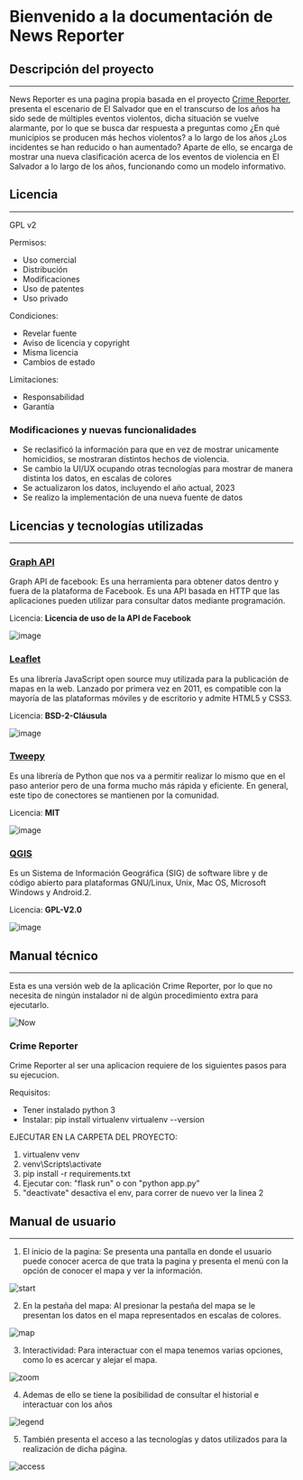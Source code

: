 ﻿# Bienvenido a la documentación de News Reporter

## Descripción del proyecto
---

News Reporter es una pagina propia basada en el proyecto [Crime Reporter](https://github.com/ReneMel/CrimeReporter-SV), presenta el escenario de El Salvador que en el transcurso de los años ha sido sede de múltiples eventos violentos, dicha situación se vuelve alarmante, por lo que se busca dar respuesta a preguntas como ¿En qué municipios se producen más hechos violentos? a lo largo de los años ¿Los incidentes se han reducido o han aumentado? 
Aparte de ello, se encarga de mostrar una nueva clasificación acerca de los eventos de violencia en El Salvador a lo largo de los años, funcionando como un modelo informativo.


## Licencia
---

GPL v2

Permisos:
 - Uso comercial 
 - Distribución 
 - Modificaciones 
 - Uso de patentes 
 - Uso privado

Condiciones:
 - Revelar fuente 
 - Aviso de licencia y copyright 
 - Misma licencia 
 - Cambios de estado

Limitaciones:
 - Responsabilidad 
 - Garantía

### Modificaciones y nuevas funcionalidades

- Se reclasificó la información para que en vez de mostrar unicamente homicidios, se mostraran distintos hechos de violencia.
- Se cambio la UI/UX ocupando otras tecnologías para mostrar de manera distinta los datos, en escalas de colores
- Se actualizaron los datos, incluyendo el año actual, 2023
- Se realizo la implementación de una nueva fuente de datos


## Licencias y tecnologías utilizadas
---

### [Graph API](https://developers.facebook.com/docs/graph-api/)

Graph API de facebook: Es una herramienta para obtener datos dentro y fuera de la plataforma de Facebook. Es una API basada en HTTP que las aplicaciones pueden utilizar para consultar datos mediante programación.

Licencia: **Licencia de uso de la API de Facebook**

![image](https://github.com/carmen887/NewsReporter/assets/54786234/39067f62-8125-401f-8651-2c74c0f95065)

### [Leaflet](https://leafletjs.com/)

Es una librería JavaScript open source muy utilizada para la publicación de mapas en la web. Lanzado por primera vez en 2011, es compatible con la mayoría de las plataformas móviles y de escritorio y admite HTML5 y CSS3.

Licencia: **BSD-2-Cláusula**

![image](https://github.com/carmen887/NewsReporter/assets/54786234/c73d90d6-95c5-4cce-9355-835d5808d526)

### [Tweepy](https://www.tweepy.org/)

Es una librería de Python que nos va a permitir realizar lo mismo que en el paso anterior pero de una forma mucho más rápida y eficiente. En general, este tipo de conectores se mantienen por la comunidad.

Licencia: **MIT**

![image](https://github.com/carmen887/NewsReporter/assets/54786234/70d3fe5f-c170-4c4e-84e3-d15b69a271c7)

### [QGIS](https://www.qgis.org/en/site/)

Es un Sistema de Información Geográfica (SIG) de software libre y de código abierto para plataformas GNU/Linux, Unix, Mac OS, Microsoft Windows y Android.2​.

Licencia: **GPL-V2.0**

![image](https://github.com/carmen887/NewsReporter/assets/54786234/928fb605-8a18-47f7-b1c1-38ad5bc438bd)

## Manual técnico
---

Esta es una versión web de la aplicación Crime Reporter, por lo que no necesita de ningún instalador ni de algún procedimiento extra para ejecutarlo.

![Now](NewsReporter/img/CRtoNR.jpeg)

### Crime Reporter

Crime Reporter al ser una aplicacion requiere de los siguientes pasos para su ejecucion.

Requisitos: 
- Tener instalado python 3
- Instalar: pip install virtualenv virtualenv --version

EJECUTAR EN LA CARPETA DEL PROYECTO:

 1. virtualenv venv  
 2. venv\Scripts\activate
 3. pip install -r requirements.txt
 4. Ejecutar con: "flask run" o con "python app.py"
 5. "deactivate" desactiva el env, para correr de nuevo ver la linea 2

## Manual de usuario
---

1. El inicio de la pagina: Se presenta una pantalla en donde el usuario puede conocer acerca de que trata la pagina y presenta el menú con la opción de conocer el mapa y ver la información.

![start](NewsReporter/img/inicio.jpeg)

2. En la pestaña del mapa: Al presionar la pestaña del mapa se le presentan los datos en el mapa representados en escalas de colores.

![map](NewsReporter/img/mapa.jpeg)

3. Interactividad: Para interactuar con el mapa tenemos varias opciones, como lo es acercar y alejar el mapa.

![zoom](NewsReporter/img/zoom.jpeg)

4. Ademas de ello se tiene la posibilidad de consultar el historial e interactuar con los años

![legend](NewsReporter/img/leyenda.jpeg)

5. También presenta el acceso a las tecnologías y datos utilizados para la realización de dicha página.

![access](NewsReporter/img/accesos.jpeg)
